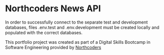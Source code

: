 # Northcoders News API

In order to successfully connect to the separate test and development databases, files .env.test and .env.development must be created locally and populated with the correct databases.

This portfolio project was created as part of a Digital Skills Bootcamp in Software Engineering provided by [Northcoders](https://northcoders.com/)
